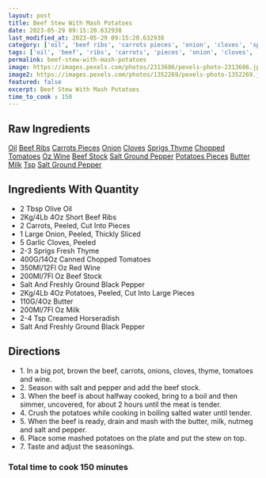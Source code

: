 ```yaml
---
layout: post
title: Beef Stew With Mash Potatoes
date: 2023-05-29 09:15:20.632938
last_modified_at: 2023-05-29 09:15:20.632938
category: ['oil', 'beef ribs', 'carrots pieces', 'onion', 'cloves', 'sprigs thyme', 'chopped tomatoes', 'oz wine', 'beef stock', 'salt ground pepper', 'potatoes pieces', 'butter', 'milk', 'tsp', 'salt ground pepper']
tags: ['oil', 'beef', 'ribs', 'carrots', 'pieces', 'onion', 'cloves', 'sprigs', 'thyme', 'chopped', 'tomatoes', 'oz', 'wine', 'beef', 'stock', 'salt', 'ground', 'pepper', 'potatoes', 'pieces', 'butter', 'milk', 'salt', 'ground', 'pepper']
permalink: beef-stew-with-mash-potatoes
image: https://images.pexels.com/photos/2313686/pexels-photo-2313686.jpeg?auto=compress&cs=tinysrgb&h=650&w=940
image2: https://images.pexels.com/photos/1352269/pexels-photo-1352269.jpeg?auto=compress&cs=tinysrgb&h=650&w=940
featured: false
excerpt: Beef Stew With Mash Potatoes
time_to_cook : 150
---
```

<h2>Raw Ingredients</h2>
<a href="#" class="badge badge-light">Oil</a> <a href="#" class="badge badge-light">Beef Ribs</a> <a href="#" class="badge badge-light">Carrots Pieces</a> <a href="#" class="badge badge-light">Onion</a> <a href="#" class="badge badge-light">Cloves</a> <a href="#" class="badge badge-light">Sprigs Thyme</a> <a href="#" class="badge badge-light">Chopped Tomatoes</a> <a href="#" class="badge badge-light">Oz Wine</a> <a href="#" class="badge badge-light">Beef Stock</a> <a href="#" class="badge badge-light">Salt Ground Pepper</a> <a href="#" class="badge badge-light">Potatoes Pieces</a> <a href="#" class="badge badge-light">Butter</a> <a href="#" class="badge badge-light">Milk</a> <a href="#" class="badge badge-light">Tsp</a> <a href="#" class="badge badge-light">Salt Ground Pepper</a> 

<h2>Ingredients With Quantity </h2>
<ul><li>2 Tbsp Olive Oil</li><li>2Kg/4Lb 4Oz Short Beef Ribs</li><li>2 Carrots, Peeled, Cut Into Pieces</li><li>1 Large Onion, Peeled, Thickly Sliced</li><li>5 Garlic Cloves, Peeled</li><li>2-3 Sprigs Fresh Thyme</li><li>400G/14Oz Canned Chopped Tomatoes</li><li>350Ml/12Fl Oz Red Wine</li><li>200Ml/7Fl Oz Beef Stock</li><li>Salt And Freshly Ground Black Pepper</li><li>2Kg/4Lb 4Oz Potatoes, Peeled, Cut Into Large Pieces</li><li>110G/4Oz Butter</li><li>200Ml/7Fl Oz Milk</li><li>2-4 Tsp Creamed Horseradish</li><li>Salt And Freshly Ground Black Pepper</li></ul>

<h2>Directions</h2>
<ul><li>1. In a big pot, brown the beef, carrots, onions, cloves, thyme, tomatoes and wine. </li><li>2. Season with salt and pepper and add the beef stock. </li><li>3. When the beef is about halfway cooked, bring to a boil and then simmer, uncovered, for about 2 hours until the meat is tender. </li><li>4. Crush the potatoes while cooking in boiling salted water until tender. </li><li>5. When the beef is ready, drain and mash with the butter, milk, nutmeg and salt and pepper. </li><li>6. Place some mashed potatoes on the plate and put the stew on top. </li><li>7. Taste and adjust the seasonings. </li></ul>

<h3>Total time to cook 150 minutes</h3>